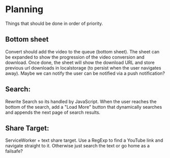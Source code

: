 # Planning
Things that should be done in order of priority.


## Bottom sheet

Convert should add the video to the queue (bottom sheet). The sheet can be expanded to show the progression of the video conversion and download. Once done, the sheet will show the download URL and store previous url downloads in localstorage (to persist when the user navigates away). Maybe we can notify the user can be notified via a push notification?


## Search:

Rewrite Search so its handled by JavaScript. When the user reaches the bottom of the search, add a "Load More" button that dynamically searches and appends the next page of search results.



## Share Target:

ServiceWorker + text share target. Use a RegExp to find a YouTube link and navigate straight to it. Otherwise just search the text or go home as a failsafe?
